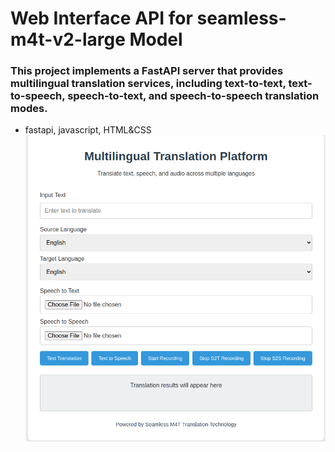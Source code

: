 # Web Interface API for seamless-m4t-v2-large Model
### This project implements a FastAPI server that provides multilingual translation services, including text-to-text, text-to-speech, speech-to-text, and speech-to-speech translation modes.
* fastapi, javascript, HTML&CSS
![demo](main.png)
